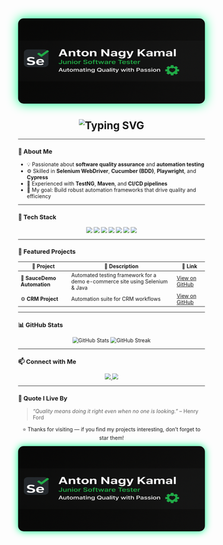 <!-- 🎯 Anton Nagy Kamal | Dark Neon QA Portfolio -->

<p align="center">
  <img src="https://raw.githubusercontent.com/Antonnagi/Antonnagi/refs/heads/main/ChatGPT%20Image%20Oct%2020%2C%202025%2C%2001_14_04%20AM.png"
       alt="Anton Nagy Kamal Banner"
       width="100%"
       height="230px"
       style="border-radius: 15px; box-shadow: 0 0 30px #00ff88;">
</p>

<h1 align="center">
  <img src="https://readme-typing-svg.herokuapp.com?font=Fira+Code&pause=1000&color=00FF88&center=true&vCenter=true&width=650&lines=Hey+there%2C+I'm+Anton+Nagy+Kamal!;Junior+Software+Tester+💻;Automation+%26+Continuous+Learning+💚" alt="Typing SVG" />
</h1>

---

### 🌟 About Me  
- 💡 Passionate about **software quality assurance** and **automation testing**  
- ⚙️ Skilled in **Selenium WebDriver**, **Cucumber (BDD)**, **Playwright**, and **Cypress**  
- 🚀 Experienced with **TestNG**, **Maven**, and **CI/CD pipelines**  
- 🎯 My goal: Build robust automation frameworks that drive quality and efficiency  

---

### 🧰 Tech Stack  
<p align="center">
  <img src="https://img.shields.io/badge/Java-ED8B00?style=for-the-badge&logo=java&logoColor=white" height="35" />
  <img src="https://img.shields.io/badge/Selenium-43B02A?style=for-the-badge&logo=selenium&logoColor=white" height="35" />
  <img src="https://img.shields.io/badge/Cucumber-23D96C?style=for-the-badge&logo=cucumber&logoColor=white" height="35" />
  <img src="https://img.shields.io/badge/Playwright-00FF88?style=for-the-badge&logo=playwright&logoColor=black" height="35" />
  <img src="https://img.shields.io/badge/Cypress-2E2E2E?style=for-the-badge&logo=cypress&logoColor=white" height="35" />
  <img src="https://img.shields.io/badge/TestNG-EF8B00?style=for-the-badge&logo=testng&logoColor=white" height="35" />
  <img src="https://img.shields.io/badge/Maven-C71A36?style=for-the-badge&logo=apachemaven&logoColor=white" height="35" />
</p>

---

### 🚀 Featured Projects  
| 🧩 Project | 💬 Description | 🔗 Link |
|------------|----------------|--------|
| 🧪 **SauceDemo Automation** | Automated testing framework for a demo e-commerce site using Selenium & Java | [View on GitHub](https://github.com/Antonnagi/SauceDemo) |
| ⚙️ **CRM Project** | Automation suite for CRM workflows | [View on GitHub](https://github.com/Antonnagi/CRM_Project) |

---

### 📊 GitHub Stats  
<p align="center">  
  <img width="48%" src="https://github-readme-stats.vercel.app/api?username=Antonnagi&show_icons=true&theme=chartreuse-dark" alt="GitHub Stats" />  
  <img width="48%" src="https://github-readme-streak-stats.herokuapp.com/?user=Antonnagi&theme=chartreuse-dark" alt="GitHub Streak" />  
</p>

---

### 📫 Connect with Me  
<p align="center">
  <a href="https://www.linkedin.com/in/anton-nagy-04a341215/" target="_blank">
    <img src="https://img.shields.io/badge/LinkedIn-00FF88?style=for-the-badge&logo=linkedin&logoColor=black"/>
  </a>
  <a href="mailto:antonnagi24@gmail.com">
    <img src="https://img.shields.io/badge/Email-2E2E2E?style=for-the-badge&logo=gmail&logoColor=00FF88"/>
  </a>
</p>

---

### 🧠 Quote I Live By  
> _“Quality means doing it right even when no one is looking.”_ – Henry Ford  

<p align="center">
⭐️ Thanks for visiting — if you find my projects interesting, don’t forget to star them!
</p>

<p align="center">
  <a href="https://github.com/Antonnagi">
    <img src="https://raw.githubusercontent.com/Antonnagi/Antonnagi/refs/heads/main/ChatGPT%20Image%20Oct%2020%2C%202025%2C%2001_14_04%20AM.png"
         alt="Anton Nagy Kamal Banner"
         width="100%"
         height="230px"
         style="border-radius: 15px; box-shadow: 0 0 20px #00ff88;"/>
  </a>
</p>
